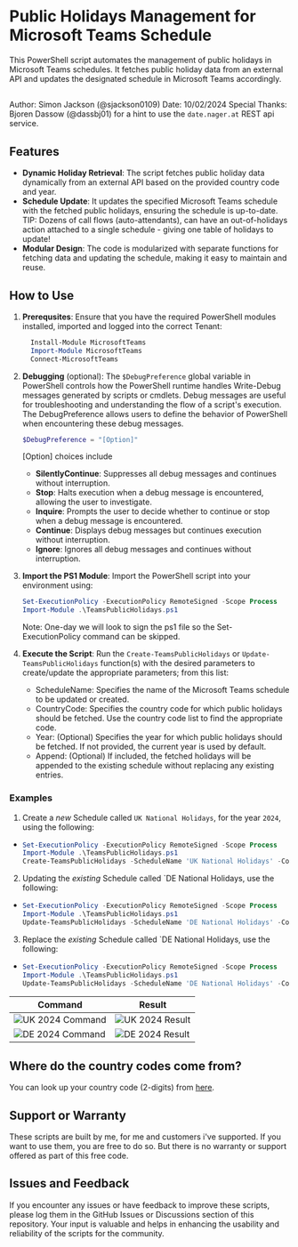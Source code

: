 # Public Holidays Management for Microsoft Teams Schedule

This PowerShell script automates the management of public holidays in Microsoft Teams schedules. It fetches public holiday data from an external API and updates the designated schedule in Microsoft Teams accordingly.

##

Author: Simon Jackson (@sjackson0109)
Date: 10/02/2024
Special Thanks: Bjoren Dassow (@dassbj01) for a hint to use the `date.nager.at` REST api service. 


## Features

- **Dynamic Holiday Retrieval**: The script fetches public holiday data dynamically from an external API based on the provided country code and year.
- **Schedule Update**: It updates the specified Microsoft Teams schedule with the fetched public holidays, ensuring the schedule is up-to-date. TIP: Dozens of call flows (auto-attendants), can have an out-of-holidays action attached to a single schedule - giving one table of holidays to update!
- **Modular Design**: The code is modularized with separate functions for fetching data and updating the schedule, making it easy to maintain and reuse.

## How to Use

1. **Prerequsites**: Ensure that you have the required PowerShell modules installed, imported and logged into the correct Tenant:
    ```powershell
      Install-Module MicrosoftTeams
      Import-Module MicrosoftTeams
      Connect-MicrosoftTeams
    ```
3. **Debugging** (optional): The `$DebugPreference` global variable in PowerShell controls how the PowerShell runtime handles Write-Debug messages generated by scripts or cmdlets. Debug messages are useful for troubleshooting and understanding the flow of a script's execution. The DebugPreference allows users to define the behavior of PowerShell when encountering these debug messages.
    ```powershell
    $DebugPreference = "[Option]"
    ```
    [Option]<Options> choices include
    - **SilentlyContinue**: Suppresses all debug messages and continues without interruption.
    - **Stop**: Halts execution when a debug message is encountered, allowing the user to investigate.
    - **Inquire**: Prompts the user to decide whether to continue or stop when a debug message is encountered.
    - **Continue**: Displays debug messages but continues execution without interruption.
    - **Ignore**: Ignores all debug messages and continues without interruption.
2. **Import the PS1 Module**: Import the PowerShell script into your environment using:
    ```powershell
    Set-ExecutionPolicy -ExecutionPolicy RemoteSigned -Scope Process
    Import-Module .\TeamsPublicHolidays.ps1
    ```
    Note: One-day we will look to sign the ps1 file so the Set-ExecutionPolicy command can be skipped.

4. **Execute the Script**: Run the `Create-TeamsPublicHolidays` or `Update-TeamsPublicHolidays` function(s) with the desired parameters to create/update the appropriate parameters; from this list:
    - ScheduleName: Specifies the name of the Microsoft Teams schedule to be updated or created.
    - CountryCode: Specifies the country code for which public holidays should be fetched. Use the country code list to find the appropriate code.
    - Year: (Optional) Specifies the year for which public holidays should be fetched. If not provided, the current year is used by default.
    - Append: (Optional) If included, the fetched holidays will be appended to the existing schedule without replacing any existing entries.

### Examples

1. Create a *new* Schedule called `UK National Holidays`, for the year `2024`, using the following:
- ```powershell
  Set-ExecutionPolicy -ExecutionPolicy RemoteSigned -Scope Process
  Import-Module .\TeamsPublicHolidays.ps1
  Create-TeamsPublicHolidays -ScheduleName 'UK National Holidays' -CountryCode 'GB' -Year 2024
  ```

2. Updating the *existing* Schedule called `DE National Holidays, use the following:
- ```powershell
  Set-ExecutionPolicy -ExecutionPolicy RemoteSigned -Scope Process
  Import-Module .\TeamsPublicHolidays.ps1
  Update-TeamsPublicHolidays -ScheduleName 'DE National Holidays' -CountryCode 'DE' -Year 2024 -Append
  ```
3. Replace the *existing* Schedule called `DE National Holidays, use the following:
- ```powershell
  Set-ExecutionPolicy -ExecutionPolicy RemoteSigned -Scope Process
  Import-Module .\TeamsPublicHolidays.ps1
  Update-TeamsPublicHolidays -ScheduleName 'DE National Holidays' -CountryCode 'DE' -Year 2024
  ```

|Command|Result|
|---|---|
|![UK 2024 Command](/Examples/UK_2024.png)|![UK 2024 Result](/Examples/UK_2024_Result.png)|
|![DE 2024 Command](/Examples/DE_2024.png)|![DE 2024 Result](/Examples/DE_2024_Result.png)|


## Where do the country codes come from?
You can look up your country code (2-digits) from [here](https://www.iban.com/country-codes).

## Support or Warranty
These scripts are built by me, for me and customers i've supported. 
If you want to use them, you are free to do so. But there is no warranty or support offered as part of this free code.

## Issues and Feedback
If you encounter any issues or have feedback to improve these scripts, please log them in the GitHub Issues or Discussions section of this repository. Your input is valuable and helps in enhancing the usability and reliability of the scripts for the community.
